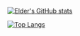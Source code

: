 [![Elder's GitHub stats](https://github-readme-stats.vercel.app/api?username=Gacktto&theme=dark&bg_color=00000000&show_icons=true&include_all_commits=true&rank_icon=github)](https://github.com/Gacktto/github-readme-stats)

[![Top Langs](https://github-readme-stats.vercel.app/api/top-langs/?username=Gacktto&theme=dark&bg_color=00000000&langs_count=20&layout=compact)](https://github.com/Gacktto/github-readme-stats)
